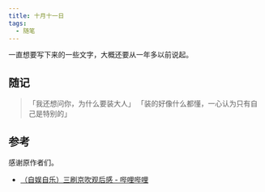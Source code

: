```yaml
---
title: 十月十一日
tags:
  - 随笔
---
```


一直想要写下来的一些文字，大概还要从一年多以前说起。

## 随记



> 「我还想问你，为什么要装大人」
> 「装的好像什么都懂，一心认为只有自己是特别的」

## 参考

感谢原作者们。

- [（自娱自乐）三刷京吹观后感  - 哔哩哔哩](https://www.bilibili.com/read/cv7501359)

